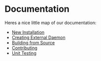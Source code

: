 Documentation
=====
Heres a nice little map of our documentation:
* [New Installation](./docs/new-install.md)
* [Creating External Daemon](./docs/creating-external-daemon.md)
* [Building from Source](./docs/building-from-source.md)
* [Contributing](./docs/contributing.md)
* [Unit Testing](./docs/unit-testing.md)